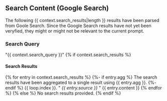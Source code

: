 ## Search Content (Google Search)
The following {{ context.search_results|length }} results have been parsed from Goole Search. Since the Google Search results have not yet been veryfied, they might or might not be relevant to the current prompt.

### Search Query
"{{ context.search_query }}"
{% if context.search_results %}
#### Search Results
{% for entry in context.search_results %}
{%- if entry.agg %}
The search results have been aggregated to a single result using {{ entry.agg }}.
{%- endif %}
{{ loop.index }}. " _{{ entry.source }}_ "
{{ entry.content }}
{% endfor %}
{% else %}
No search results provided.
{% endif %}


